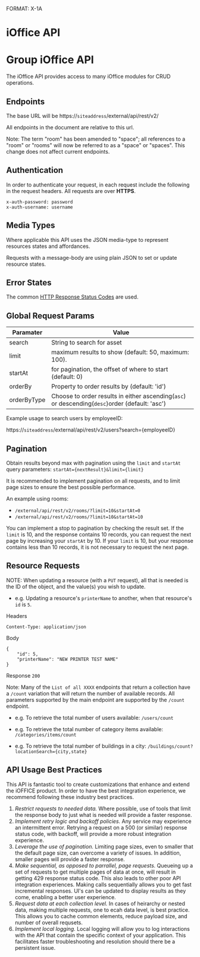 FORMAT: X-1A
# iOffice API

# Group iOffice API
The iOffice API provides access to many iOffice modules for CRUD operations.

## Endpoints
The base URL will be https://`siteaddress`/external/api/rest/v2/

All endpoints in the document are relative to this url.

Note: The term "room" has been amended to "space"; all references to a "room" or "rooms" will now be referred to as a "space" or "spaces". This change does not affect current endpoints.  

## Authentication
In order to authenticate your request, in each request include the following in the request headers.
All requests are over **HTTPS**.

```http
x-auth-password: password
x-auth-username: username
```

## Media Types
Where applicable this API uses the JSON media-type to represent resources states and affordances.

Requests with a message-body are using plain JSON to set or update resource states.

## Error States
The common [HTTP Response Status Codes](https://github.com/for-GET/know-your-http-well/blob/master/status-codes.md) are used.

## Global Request Params
| Paramater  | Value |
| ------------- | ------------- |
| search | String to search for asset  |
| limit | maximum results to show (default: 50, maximum: 100).  |
| startAt | for pagination, the offset of where to start (default: 0)  |
| orderBy | Property to order results by (default: 'id')  |
| orderByType | Choose to order results in either ascending(`asc`) or descending(`desc`)order (default: 'asc')  |

Example usage to search users by employeeID:

https://`siteaddress`/external/api/rest/v2/users?search={employeeID}

## Pagination
Obtain results beyond max with pagination using the `limit` and `startAt` query parameters: `startAt={nextResult}&limit={limit}`

It is recommended to implement pagination on all requests, and to limit page sizes to ensure the best possible performance.

An example using rooms:
* `/external/api/rest/v2/rooms/?limit=10&startAt=0`
* `/external/api/rest/v2/rooms/?limit=10&startAt=10`

You can implement a stop to pagination by checking the result set. If the `limit` is 10, and the response contains 10 records, you can request the next page by increasing your `startAt` by 10. If your `limit` is 10, but your response contains less than 10 records, it is not necessary to request the next page.

## Resource Requests


NOTE: When updating a resource (with a `PUT` request), all that is needed is the ID of the object, and the value(s) you wish to update.

* e.g. Updating a resource's `printerName` to another, when that resource's `id` is `5`.

Headers

`Content-Type: application/json`

Body
```
{
	"id": 5,
	"printerName": "NEW PRINTER TEST NAME"
}
```
Response `200`


Note: Many of the `List of all XXXX` endpoints that return a collection have a `/count` variation that will return the number of available records. All parameters supported by the main endpoint are supported by the `/count` endpoint. 


+ e.g. To retrieve the total number of users available: `/users/count`

+ e.g. To retrieve the total number of category items available: `/categories/items/count`

+ e.g. To retrieve the total number of buildings in a city: `/buildings/count?locationSearch={city,state}`

## API Usage Best Practices
This API is fantastic tool to create customizations that enhance and extend the
iOFFICE product. In order to have the best integration experience, we recommend
following these industry best practices.

1. *Restrict requests to needed data.* Where possible, use of tools that limit
   the response body to just what is needed will provide a faster response.
2. *Implement retry logic and backoff policies.* Any service may experience an
   intermittent error. Retrying a request on a 500 (or similar) response status
   code, with backoff, will provide a more robust integration experience.
3. *Leverage the use of pagination.* Limiting page sizes, even to smaller that
   the default page size, can overcome a variety of issues. In addition,
   smaller pages will provide a faster response.
4. *Make sequential, as opposed to parrallel, page requests.* Queueing up a set of
   requests to get multiple pages of data at once, will result in getting 429
   response status code. This also leads to other poor API integration
   experiences. Making calls sequentially allows you to get fast incremental
   responses. UI's can be updated to display results as they come, enabling a
   better user experience.
5. *Request data at each collection level.* In cases of heirarchy or nested data, making
   multiple requests, one to ecah data level, is best practice. This allows you
   to cache common elements, reduce payload size, and number of overall
   requsets.
6. *Implement local logging.* Local logging will allow you to log interactions with
   the API that contain the specific context of your application. This facilitates
   faster troubleshooting and resolution should there be a persistent issue.


<!-- include(endpoints/user.md) -->

<!-- include(endpoints/move.md) -->

<!-- include(endpoints/mail.md) -->

<!-- include(endpoints/contact.md) -->

<!-- include(endpoints/building.md) -->

<!-- include(endpoints/country.md) -->

<!-- include(endpoints/floor.md) -->

<!-- include(endpoints/room.md) -->

<!-- include(endpoints/asset.md) -->

<!-- include(endpoints/reservation.md) -->

<!-- include(endpoints/maintenance.md) -->

<!-- include(endpoints/agreement.md) -->

<!-- include(endpoints/categoryitem.md) -->

<!-- include(endpoints/category.md) -->

<!-- include(endpoints/categorydepth.md) -->

<!-- include(endpoints/savedsearch.md) -->
